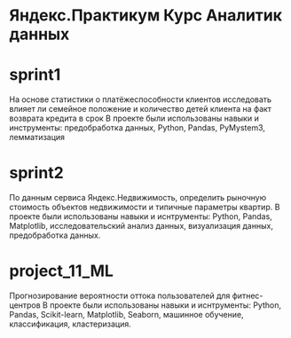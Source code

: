 # Яндекс.Практикум Курс Аналитик данных

# sprint1
На основе статистики о платёжеспособности клиентов исследовать влияет ли семейное положение и количество детей клиента на факт возврата кредита в срок
В проекте были использованы навыки и инструменты: предобработка данных, Python, Pandas, PyMystem3, лемматизация

# sprint2
По данным сервиса Яндекс.Недвижимость, определить рыночную стоимость объектов недвижимости и типичные параметры квартир.
В проекте были использованы навыки и иснтрументы: Python, Pandas, Matplotlib, исследовательский анализ данных, визуализация данных, предобработка данных.

# project_11_ML
Прогнозирование вероятности оттока пользователей для фитнес-центров
В проекте были использованы навыки и иснтрументы: Python, Pandas, Scikit-learn, Matplotlib, Seaborn, машинное обучение, 
классификация, кластеризация.
